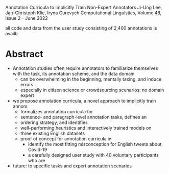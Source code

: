 Annotation Curricula to Implicitly Train Non-Expert Annotators
Ji-Ung Lee, Jan-Christoph Klie, Iryna Gurevych
    Computational Linguistics, Volume 48, Issue 2 - June 2022

all code and data from the user study consisting of 2,400 annotations is availb

# Abstract

* Annotation studies often require annotators to familiarize themselves
  with the task, its annotation scheme, and the data domain
  * can be overwhelming in the beginning, mentally taxing, and induce errors
  * especially in citizen science or crowdsourcing scenarios: no domain expert
* we propose annotation curricula, a novel approach to implicitly train annors
  * formalizes annotation curricula for
  * sentence- and paragraph-level annotation tasks, defines an 
  * ordering strategy, and identifies
  * well-performing heuristics and interactively trained models on
  * three existing English datasets
  * proof of concept for annotation curricula in
    * identify the most fitting misconception for English tweets about Covid-19 
    * a carefully designed user study with 40 voluntary participants who are
* future: to specific tasks and expert annotation scenarios
